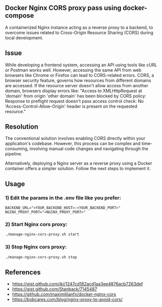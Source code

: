 ## Docker Nginx CORS proxy pass using docker-compose

A containerized Nginx instance acting as a reverse proxy to a backend, to overcome issues related to Cross-Origin Resource Sharing (CORS) during local development.

## Issue

While developing a frontend system, accessing an API using tools like cURL or Postman works well. However, accessing the same API from web browsers like Chrome or Firefox can lead to CORS-related errors. CORS, a browser security feature, governs how resources from different domains are accessed. If the resource server doesn't allow access from another domain, browsers display errors like:
"Access to XMLHttpRequest at 'domain' from origin 'other domain' has been blocked by CORS policy: Response to preflight request doesn't pass access control check: No 'Access-Control-Allow-Origin' header is present on the requested resource."

## Resolution

The conventional solution involves enabling CORS directly within your application's codebase. 
However, this process can be complex and time-consuming, involving manual code changes and navigating through the pipeline.

Alternatively, deploying a Nginx server as a reverse proxy using a Docker container offers a simpler solution. Follow the next steps to implement it.

## Usage

### 1) Edit the params in the .env file like you prefer:

```dotenv
BACKEND_URL="<YOUR_BACKEND_HOST>:<YOUR_BACKEND_PORT>"
NGINX_PROXY_PORT="<NGINX_PROXY_PORT>"
```

### 2) Start Nginx cors proxy:

```bash
./manage-nginx-cors-proxy.sh start
```

### 3) Stop Nginx cors proxy:

```bash
./manage-nginx-cors-proxy.sh stop
```

## References

- https://gist.github.com/iki/1247cd182acd1aa3ee4876acb7263def
- https://gist.github.com/Stanback/7145487
- https://github.com/maximillianfx/docker-nginx-cors
- https://bobcares.com/blog/nginx-proxy-to-avoid-cors/